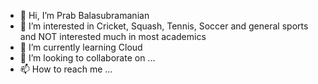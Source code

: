 - 👋 Hi, I’m Prab Balasubramanian
- 👀 I’m interested in Cricket, Squash, Tennis, Soccer and general sports and NOT interested much in most academics
- 🌱 I’m currently learning Cloud
- 💞️ I’m looking to collaborate on ...
- 📫 How to reach me ...

<!---
prabbala/prabbala is a ✨ special ✨ repository because its `README.md` (this file) appears on your GitHub profile.
You can click the Preview link to take a look at your changes.
--->
